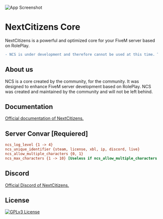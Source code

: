
![App Screenshot](https://cdn.discordapp.com/attachments/862693343358877727/979757385520381984/Nouveau_projet_17.png)

# NextCitizens Core

NextCitizens is a powerful and optimized core for your FiveM server based on RolePlay.

```diff
- NCS is under development and therefore cannot be used at this time. The official and stable versions are given as a release.
```

## About us

NCS is a core created by the community, for the community. It was designed to enhance FiveM server development based on
RolePlay. NCS was created and maintained by the community and will not be left behind.

## Documentation

[Official documentation of NextCitizens.](https://nextcitizens.github.io/ncs_documentation/)

## Server Convar [**Requiered**]

```cfg
ncs_log_level {1 -> 4}
ncs_unique_identifier {steam, license, xbl, ip, discord, live}
ncs_allow_multiple_characters {0, 1}
ncs_max_characters {1 -> 10} [Useless if ncs_allow_multiple_characters is 0]
```

## Discord

[Official Discord of NextCitizens.](https://discord.gg/T8u4JsserD)

## License

[![GPLv3 License](https://img.shields.io/badge/License-GPL%20v3-yellow.svg)](https://github.com/NextCitizens/ncs_example_server/blob/main/LICENSE)

